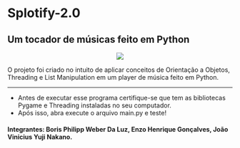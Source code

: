 # Splotify-2.0
## Um tocador de músicas feito em Python

<p align="center">
  <img src="https://github.com/joaonakano/Splotify-2.0/assets/129879125/e49722b8-ce74-43bf-8440-89d6aa8eae79">
</p>

O projeto foi criado no intuito de aplicar conceitos de Orientação a Objetos, Threading e List Manipulation em um player de música feito em Python.

---

- Antes de executar esse programa certifique-se que tem as bibliotecas Pygame e Threading instaladas no seu computador.
- Após isso, abra execute o arquivo main.py e teste!

#### Integrantes: Boris Philipp Weber Da Luz, Enzo Henrique Gonçalves, João Vinicius Yuji Nakano.
